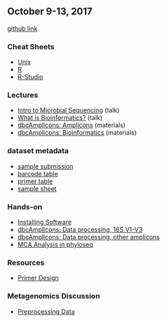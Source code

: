 ## October 9-13, 2017

[github link](https://github.com/ucdavis-bioinformatics-training/Oct2017-ILRI-Workshop)

### Cheat Sheets
* [Unix](Cheat_Sheets/fwunixref.pdf)
* [R](Cheat_Sheets/Short-refcard.pdf)
* [R-Studio](Cheat_Sheets/rstudio-IDE-cheatsheet.pdf)

### Lectures
* [Intro to Microbial Sequencing](Intro2MCSequencing.pdf) (talk)
* [What is Bioinformatics?](What_is_Bioinformatics.pdf) (talk)
* [dbcAmplicons: Amplicons](dbcAmplicons_Amplicons.pdf) (materials)
* [dbcAmplicons: Bioinformatics](dbcAmplicons_Bioinformatics.pdf) (materials)

### dataset metadata
* [sample submission](metadata/slashpilesamplesheet.xlsx)
* [barcode table](metadata/dbcBarcodeLookupTable.txt)
* [primer table](metadata/PrimerTable.txt)
* [sample sheet](metadata/workshopSamplesheet.txt)

### Hands-on
* [Installing Software](installing_software.md)
* [dbcAmplicons: Data processing, 16S V1-V3](dbcAmplicons_commands.md)
* [dbcAmplicons: Data processing, other amplicons](dbcAmplicons_commands_all_amplicons.md)
* [MCA Analysis in phyloseq](MCA_Workshop_R/phyloseq.md)

### Resources
* [Primer Design](metadata/Illumina-workshop-Primers-worksheet.xls)

### Metagenomics Discussion
* [Preprocessing Data](Preprocessing.pdf)
